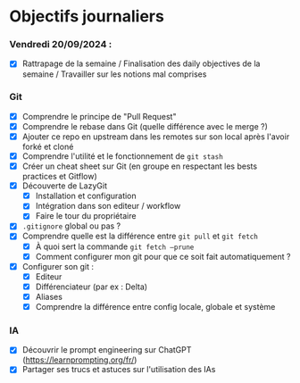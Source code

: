 # Objectifs journaliers

### Vendredi 20/09/2024 :

- [X] Rattrapage de la semaine / Finalisation des daily objectives de la semaine / Travailler sur les notions mal comprises

### Git

- [X] Comprendre le principe de "Pull Request"
- [X] Comprendre le rebase dans Git (quelle différence avec le merge ?)
- [X] Ajouter ce repo en upstream dans les remotes sur son local après l'avoir forké et cloné
- [X] Comprendre l'utilité et le fonctionnement de `git stash`
- [X] Créer un cheat sheet sur Git (en groupe en respectant les bests practices et Gitflow)
- [X] Découverte de LazyGit
  - [X] Installation et configuration
  - [X] Intégration dans son editeur / workflow
  - [X] Faire le tour du propriétaire
- [X] `.gitignore` global ou pas ?
- [X] Comprendre quelle est la différence entre `git pull` et `git fetch`
  - [X] À quoi sert la commande `git fetch —prune`
  - [X] Comment configurer mon git pour que ce soit fait automatiquement ?
- [X] Configurer son git :
  - [X] Editeur
  - [X] Différenciateur (par ex : Delta)
  - [X] Aliases
  - [X] Comprendre la différence entre config locale, globale et système

### IA

- [X] Découvrir le prompt engineering sur ChatGPT (https://learnprompting.org/fr/)
- [X] Partager ses trucs et astuces sur l'utilisation des IAs